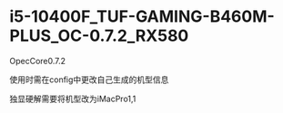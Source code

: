 # i5-10400F_TUF-GAMING-B460M-PLUS_OC-0.7.2_RX580
OpecCore0.7.2

使用时需在config中更改自己生成的机型信息

独显硬解需要将机型改为iMacPro1,1